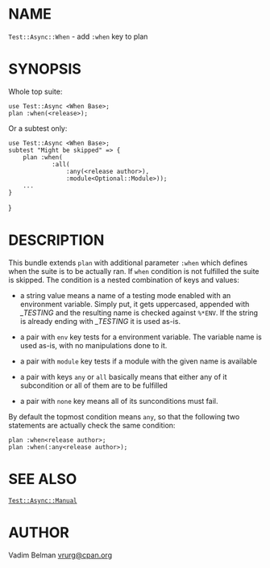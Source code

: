 NAME
====



`Test::Async::When` - add `:when` key to plan

SYNOPSIS
========



Whole top suite:

    use Test::Async <When Base>;
    plan :when(<release>);

Or a subtest only:

    use Test::Async <When Base>;
    subtest "Might be skipped" => {
        plan :when(
                :all(
                    :any(<release author>),
                    :module<Optional::Module>));
        ...
    }

}

DESCRIPTION
===========



This bundle extends `plan` with additional parameter `:when` which defines when the suite is to be actually ran. If `when` condition is not fulfilled the suite is skipped. The condition is a nested combination of keys and values:

  * a string value means a name of a testing mode enabled with an environment variable. Simply put, it gets uppercased, appended with *_TESTING* and the resulting name is checked against `%*ENV`. If the string is already ending with *_TESTING* it is used as-is.

  * a pair with `env` key tests for a environment variable. The variable name is used as-is, with no manipulations done to it.

  * a pair with `module` key tests if a module with the given name is available

  * a pair with keys `any` or `all` basically means that either any of it subcondition or all of them are to be fulfilled

  * a pair with `none` key means all of its sunconditions must fail.

By default the topmost condition means `any`, so that the following two statements are actually check the same condition:

    plan :when<release author>;
    plan :when(:any<release author>);

SEE ALSO
========

[`Test::Async::Manual`](https://github.com/vrurg/raku-Test-Async/blob/v0.1.1/docs/md/Test/Async/Manual.md)

AUTHOR
======

Vadim Belman <vrurg@cpan.org>

